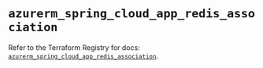 # `azurerm_spring_cloud_app_redis_association`

Refer to the Terraform Registry for docs: [`azurerm_spring_cloud_app_redis_association`](https://registry.terraform.io/providers/hashicorp/azurerm/3.112.0/docs/resources/spring_cloud_app_redis_association).
